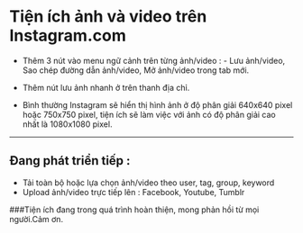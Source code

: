 # Tiện ích ảnh và video trên Instagram.com

+ Thêm 3 nút vào menu ngữ cảnh trên từng ảnh/video : - Lưu ảnh/video, Sao chép đường dẫn ảnh/video, Mở ảnh/video trong tab mới.

+ Thêm nút lưu ảnh nhanh ở trên thanh địa chỉ.

+ Bình thường Instagram sẽ hiển thị hình ảnh ở độ phân giải 640x640 pixel hoặc 750x750 pixel, tiện ích sẽ làm việc với ảnh có độ phân giải cao nhất là 1080x1080 pixel.

---------------------------------------------------------

## Đang phát triển tiếp :
- Tải toàn bộ hoặc lựa chọn ảnh/video theo user, tag, group, keyword
- Upload ảnh/video trực tiếp lên : Facebook, Youtube, Tumblr
 
###Tiện ích đang trong quá trình hoàn thiện, mong phản hồi từ mọi người.Cảm ơn.
